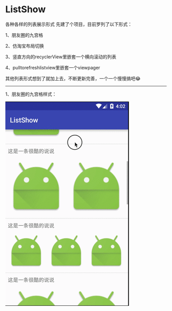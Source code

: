# ListShow
各种各样的列表展示形式
先建了个项目，目前罗列了以下形式：

1、朋友圈的九宫格

2、仿淘宝布局切换

3、竖直方向的recyclerView里嵌套一个横向滚动的列表

4、pulltorefreshlistview里嵌套一个viewpager

其他列表形式想到了就加上去，不断更新完善，一个一个慢慢搞吧😂

---
1、朋友圈的九宫格样式：


![image](https://github.com/jjq3/ListShow/blob/master/screenshot/listshow1.gif)